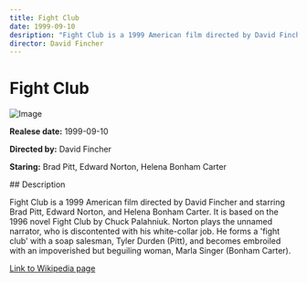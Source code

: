 ```yaml
---
title: Fight Club
date: 1999-09-10
desription: "Fight Club is a 1999 American film directed by David Fincher and starring Brad Pitt, Edward Norton, and Helena Bonham Carter. It is based on the 1996 novel Fight Club by Chuck Palahniuk. Norton plays the unnamed narrator, who is discontented with his white-collar job. He forms a 'fight club' with a soap salesman, Tyler Durden (Pitt), and becomes embroiled with an impoverished but beguiling woman, Marla Singer (Bonham Carter)."
director: David Fincher
---
```


# Fight Club
![Image](https://images.bauerhosting.com/empire/2022/08/fight-club.jpg?auto=format&amp;w=1440&amp;q=80)

<p><strong>Realese date:</strong> 1999-09-10</p>
<p><strong>Directed by:</strong> David Fincher</p>
<p><strong>Staring:</strong> Brad Pitt, Edward Norton, Helena Bonham Carter</p>
## Description
<p>Fight Club is a 1999 American film directed by David Fincher and starring Brad Pitt, Edward Norton, and Helena Bonham Carter. It is based on the 1996 novel Fight Club by Chuck Palahniuk. Norton plays the unnamed narrator, who is discontented with his white-collar job. He forms a 'fight club' with a soap salesman, Tyler Durden (Pitt), and becomes embroiled with an impoverished but beguiling woman, Marla Singer (Bonham Carter).</p>

<a href="https://en.wikipedia.org/wiki/Fight_Club">Link to Wikipedia page</a>

